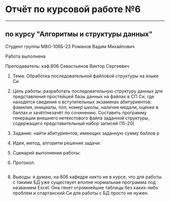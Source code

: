 # Отчёт по курсовой работе №6

---

## по курсу "Алгоритмы и структуры данных"


Студент группы М8О-108Б-23 Романов Вадим Михайлович

Работа выполнена

Преподаватель: каф.806 Севастьянов Виктор Сергеевич
1. Тема: Обработка последовательной файловой структуры на языке Си
2. Цель работы: разработать последовательную структуру данных для представления простейшей базы данных на файлах в СП Си, где находятся сведения о вступительных экзаменах абитуриентов: фамилия, инициалы, пол, номер школы, наличие медали, оценки в баллах и зачёт/незачёт по сочинению. Составить программу генерации внешнего нетекстового файла заданной структуры, содержащего представительный набор записей (15-20)
3. Задание: найти абитуриентов, имеющих заданную сумму баллов p
4. Идея, метод, алгоритм решения задачи:

5. Сценарий выполнения работы:

6. Протокол:
```c

```
8. Выводы: я думаю, на 806 кафедре никто не в курсе, что для работы с такими БД уже существует вполне нормальная программа под названием Excel. Она тянет огромнейшие таблицы без каких-либо проблем и спартанский Си для работы с БД просто не нужен.
